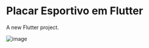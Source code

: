 # Placar Esportivo em Flutter

A new Flutter project.

![image](https://github.com/ms-daniel/Placar-Flutter/assets/62726040/32c637f9-b143-422e-b3f1-d5bcbc1edf84)
